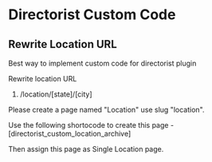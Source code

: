# Directorist Custom Code
## Rewrite Location URL

Best way to implement custom code for directorist plugin

Rewrite location URL

1. /location/[state]/[city]

Please create a page named "Location" use slug "location".

Use the following shortocode to create this page - [directorist_custom_location_archive]

Then assign this page as Single Location page.
